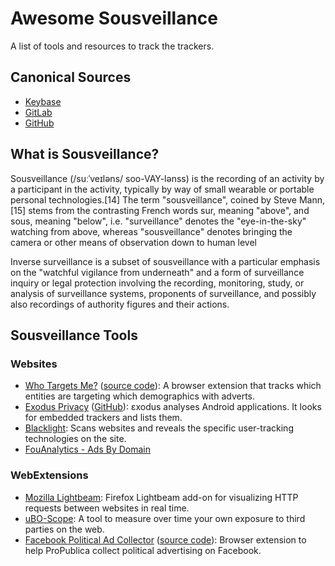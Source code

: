 # Awesome Sousveillance

A list of tools and resources to track the trackers.

## Canonical Sources

* [Keybase](keybase://team/securityidentity/awesome-sousveillance)
* [GitLab](https://gitlab.com/egrieco/awesome-sousveillance)
* [GitHub](https://github.com/egrieco/awesome-sousveillance)

## What is Sousveillance?

Sousveillance (/suːˈveɪləns/ soo-VAY-lənss) is the recording of an activity by a participant in the activity, typically by way of small wearable or portable personal technologies.[14] The term "sousveillance", coined by Steve Mann,[15] stems from the contrasting French words sur, meaning "above", and sous, meaning "below", i.e. "surveillance" denotes the "eye-in-the-sky" watching from above, whereas "sousveillance" denotes bringing the camera or other means of observation down to human level

Inverse surveillance is a subset of sousveillance with a particular emphasis on the "watchful vigilance from underneath" and a form of surveillance inquiry or legal protection involving the recording, monitoring, study, or analysis of surveillance systems, proponents of surveillance, and possibly also recordings of authority figures and their actions.

## Sousveillance Tools

### Websites

* [Who Targets Me?](https://whotargets.me/en/) ([source code](https://github.com/WhoTargetsMe/Who-Targets-Me)): A browser extension that tracks which entities are targeting which demographics with adverts.
* [Exodus Privacy](https://exodus-privacy.eu.org/en/page/what/) ([GitHub](https://github.com/Exodus-Privacy)): εxodus analyses Android applications. It looks for embedded trackers and lists them.
* [Blacklight](https://themarkup.org/blacklight/): Scans websites and reveals the specific user-tracking technologies on the site.
* [FouAnalytics - Ads By Domain](https://adsbydomain.fouanalytics.com/)

### WebExtensions

* [Mozilla Lightbeam](https://github.com/mozilla/lightbeam-we): Firefox Lightbeam add-on for visualizing HTTP requests between websites in real time.
* [uBO-Scope](https://github.com/gorhill/uBO-Scope): A tool to measure over time your own exposure to third parties on the web.
* [Facebook Political Ad Collector](https://www.propublica.org/article/help-us-monitor-political-ads-online) ([source code](https://github.com/propublica/facebook-political-ads)): Browser extension to help ProPublica collect political advertising on Facebook.
